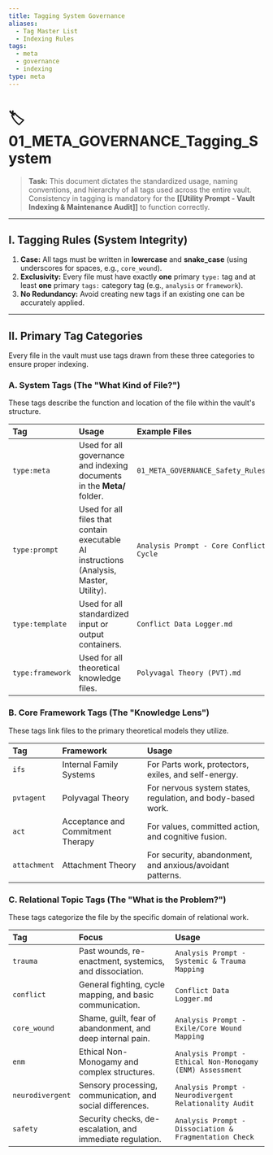 ```yaml
---
title: Tagging System Governance
aliases:
  - Tag Master List
  - Indexing Rules
tags:
  - meta
  - governance
  - indexing
type: meta
---
```


<!-- @format -->

# 🏷️ 01_META_GOVERNANCE_Tagging_System

> **Task:** This document dictates the standardized usage, naming conventions, and hierarchy of all tags used across the entire vault. Consistency in tagging is mandatory for the **[[Utility Prompt - Vault Indexing & Maintenance Audit]]** to function correctly.

---

## I. Tagging Rules (System Integrity)

1.  **Case:** All tags must be written in **lowercase** and **snake_case** (using underscores for spaces, e.g., `core_wound`).
2.  **Exclusivity:** Every file must have exactly **one** primary `type:` tag and at least **one** primary `tags:` category tag (e.g., `analysis` or `framework`).
3.  **No Redundancy:** Avoid creating new tags if an existing one can be accurately applied.

---

## II. Primary Tag Categories

Every file in the vault must use tags drawn from these three categories to ensure proper indexing.

### A. System Tags (The "What Kind of File?")

These tags describe the function and location of the file within the vault's structure.

| Tag              | Usage                                                                                   | Example Files                           |
| :--------------- | :-------------------------------------------------------------------------------------- | :-------------------------------------- |
| `type:meta`      | Used for all governance and indexing documents in the **Meta/** folder.                 | `01_META_GOVERNANCE_Safety_Rules.md`    |
| `type:prompt`    | Used for all files that contain executable AI instructions (Analysis, Master, Utility). | `Analysis Prompt - Core Conflict Cycle` |
| `type:template`  | Used for all standardized input or output containers.                                   | `Conflict Data Logger.md`               |
| `type:framework` | Used for all theoretical knowledge files.                                               | `Polyvagal Theory (PVT).md`             |

### B. Core Framework Tags (The "Knowledge Lens")

These tags link files to the primary theoretical models they utilize.

| Tag          | Framework                         | Usage                                                       |
| :----------- | :-------------------------------- | :---------------------------------------------------------- |
| `ifs`        | Internal Family Systems           | For Parts work, protectors, exiles, and self-energy.        |
| `pvtagent`   | Polyvagal Theory                  | For nervous system states, regulation, and body-based work. |
| `act`        | Acceptance and Commitment Therapy | For values, committed action, and cognitive fusion.         |
| `attachment` | Attachment Theory                 | For security, abandonment, and anxious/avoidant patterns.   |

### C. Relational Topic Tags (The "What is the Problem?")

These tags categorize the file by the specific domain of relational work.

| Tag              | Focus                                                      | Usage                                                     |
| :--------------- | :--------------------------------------------------------- | :-------------------------------------------------------- |
| `trauma`         | Past wounds, re-enactment, systemics, and dissociation.    | `Analysis Prompt - Systemic & Trauma Mapping`             |
| `conflict`       | General fighting, cycle mapping, and basic communication.  | `Conflict Data Logger.md`                                 |
| `core_wound`     | Shame, guilt, fear of abandonment, and deep internal pain. | `Analysis Prompt - Exile/Core Wound Mapping`              |
| `enm`            | Ethical Non-Monogamy and complex structures.               | `Analysis Prompt - Ethical Non-Monogamy (ENM) Assessment` |
| `neurodivergent` | Sensory processing, communication, and social differences. | `Analysis Prompt - Neurodivergent Relationality Audit`    |
| `safety`         | Security checks, de-escalation, and immediate regulation.  | `Analysis Prompt - Dissociation & Fragmentation Check`    |
